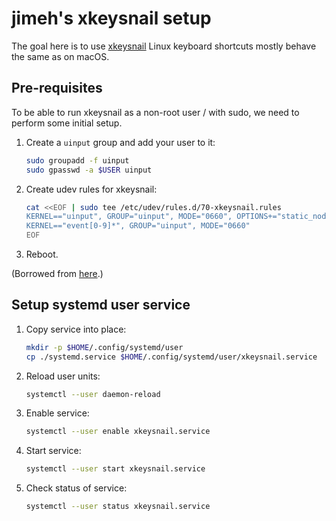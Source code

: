 # jimeh's xkeysnail setup

The goal here is to use [xkeysnail][] Linux keyboard shortcuts mostly behave the
same as on macOS.

[xkeysnail]: https://github.com/mooz/xkeysnail

## Pre-requisites

To be able to run xkeysnail as a non-root user / with sudo, we need to perform
some initial setup.

1. Create a `uinput` group and add your user to it:
   ```bash
   sudo groupadd -f uinput
   sudo gpasswd -a $USER uinput
   ```
2. Create udev rules for xkeysnail:
   ```bash
   cat <<EOF | sudo tee /etc/udev/rules.d/70-xkeysnail.rules
   KERNEL=="uinput", GROUP="uinput", MODE="0660", OPTIONS+="static_node=uinput"
   KERNEL=="event[0-9]*", GROUP="uinput", MODE="0660"
   EOF
   ```
3. Reboot.

(Borrowed from [here][1].)

[1]: https://github.com/mooz/xkeysnail/issues/64#issuecomment-600380800

## Setup systemd user service

1. Copy service into place:
   ```bash
   mkdir -p $HOME/.config/systemd/user
   cp ./systemd.service $HOME/.config/systemd/user/xkeysnail.service
   ```
2. Reload user units:
   ```bash
   systemctl --user daemon-reload
   ```
3. Enable service:
   ```bash
   systemctl --user enable xkeysnail.service
   ```
4. Start service:
   ```bash
   systemctl --user start xkeysnail.service
   ```
5. Check status of service:
   ```bash
   systemctl --user status xkeysnail.service
   ```
